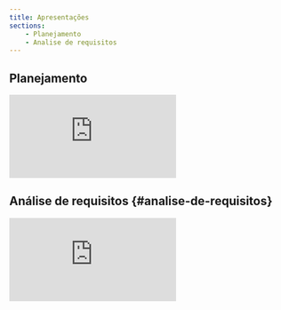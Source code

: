 ```yaml
---
title: Apresentações
sections:
    - Planejamento
    - Analise de requisitos
---
```


## Planejamento
<div class="embed-responsive embed-responsive-16by9">
   <iframe src="https://www.youtube.com/embed/9ybRYMbVXVc" frameborder="0" allow="accelerometer; autoplay; clipboard-write; encrypted-media; gyroscope; picture-in-picture" allowfullscreen></iframe>
</div>


## Análise de requisitos {#analise-de-requisitos}
<div class="embed-responsive embed-responsive-16by9">
<iframe src="https://www.youtube.com/embed/Q5MuwS5Wh48" frameborder="0" allow="accelerometer; autoplay; clipboard-write; encrypted-media; gyroscope; picture-in-picture" allowfullscreen></iframe>
</div>
